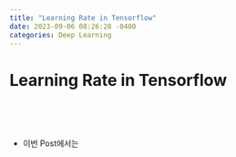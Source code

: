 ```yaml
---
title: "Learning Rate in Tensorflow"
date: 2023-09-06 08:26:28 -0400
categories: Deep Learning
---
```


# Learning Rate in Tensorflow

<br>
<br>
<br>

* 이번 Post에서는 
